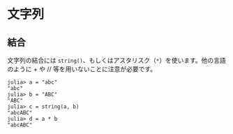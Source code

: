 # 文字列

## 結合
文字列の結合には ```string()```、もしくはアスタリスク（```*```）を使います。他の言語のように + や // 等を用いないことに注意が必要です。
```
julia> a = "abc"
"abc"
julia> b = "ABC"
"ABC"
julia> c = string(a, b)
"abcABC"
julia> d = a * b
"abcABC"
```
